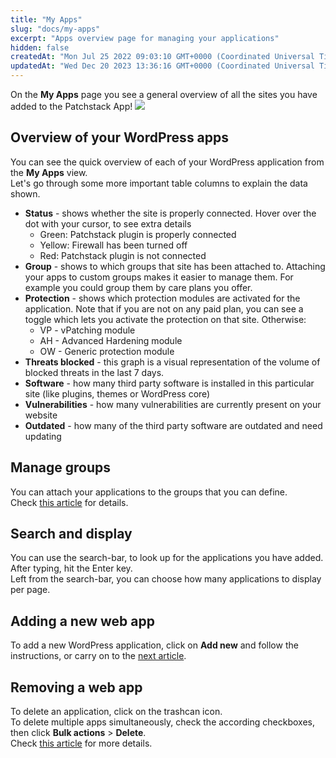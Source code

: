 ```yaml
---
title: "My Apps"
slug: "docs/my-apps"
excerpt: "Apps overview page for managing your applications"
hidden: false
createdAt: "Mon Jul 25 2022 09:03:10 GMT+0000 (Coordinated Universal Time)"
updatedAt: "Wed Dec 20 2023 13:36:16 GMT+0000 (Coordinated Universal Time)"
---
```

On the **My Apps** page you see a general overview of all the sites you have added to the Patchstack App!
![](@images/3d12c97-patchstack-my-apps.png)

## Overview of your WordPress apps

You can see the quick overview of each of your WordPress application from the **My Apps** view.  
Let's go through some more important table columns to explain the data shown.

- **Status** - shows whether the site is properly connected. Hover over the dot with your cursor, to see extra details
  - Green: Patchstack plugin is properly connected
  - Yellow: Firewall has been turned off
  - Red: Patchstack plugin is not connected
- **Group** - shows to which groups that site has been attached to. Attaching your apps to custom groups makes it easier to manage them. For example you could group them by care plans you offer.
- **Protection** - shows which protection modules are activated for the application. Note that if you are not on any paid plan, you can see a toggle which lets you activate the protection on that site. Otherwise:
  - VP - vPatching module
  - AH - Advanced Hardening module
  - OW - Generic protection module
- **Threats blocked** - this graph is a visual representation of the volume of blocked threats in the last 7 days.
- **Software** - how many third party software is installed in this particular site (like plugins, themes or WordPress core)
- **Vulnerabilities** - how many vulnerabilities are currently present on your website
- **Outdated** - how many of the third party software are outdated and need updating

## Manage groups

You can attach your applications to the groups that you can define.  
Check [this article](https://docs.patchstack.com/docs/application-groups) for details.

## Search and display

You can use the search-bar, to look up for the applications you have added. After typing, hit the Enter key.  
Left from the search-bar, you can choose how many applications to display per page.

## Adding a new web app

To add a new WordPress application, click on **Add new** and follow the instructions, or carry on to the [next article](https://docs.patchstack.com/docs/adding-a-web-app).

## Removing a web app

To delete an application, click on the trashcan icon.  
To delete multiple apps simultaneously, check the according checkboxes, then click **Bulk actions** > **Delete**.  
Check [this article](https://docs.patchstack.com/docs/removing-a-web-app) for more details.
